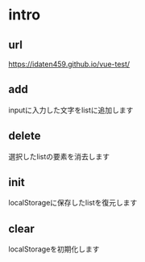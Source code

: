 # intro
## url
https://idaten459.github.io/vue-test/

## add
inputに入力した文字をlistに追加します

## delete
選択したlistの要素を消去します

## init
localStorageに保存したlistを復元します

## clear
localStorageを初期化します

